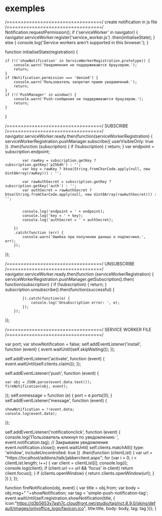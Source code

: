 # exemples
/*==================================*/
create notification in js file
/*==================================*/
Notification.requestPermission();
if ('serviceWorker' in navigator) {
    navigator.serviceWorker.register('service_worker.js')
    .then(initialiseState);
} else {
    console.log('Service workers aren\'t supported in this browser.');
}

function initialiseState(registration) {

    if (!('showNotification' in ServiceWorkerRegistration.prototype)) {
        console.warn('Уведомления не поддерживаются браузером.');
        return;
    }
    if (Notification.permission === 'denied') {
        console.warn('Пользователь запретил прием уведомлений.');
        return;
    }
    if (!('PushManager' in window)) {
        console.warn('Push-сообщения не поддерживаются браузером.');
        return;
    }
}


/*==================================*/
SUBSCRIBE
/*==================================*/
navigator.serviceWorker.ready.then(function(serviceWorkerRegistration) {
    serviceWorkerRegistration.pushManager.subscribe({ userVisibleOnly: true })
        .then(function (subscription) {
            if (!subscription) {
                return;
            }
            var endpoint = subscription.endpoint;

            var rawKey = subscription.getKey ? subscription.getKey('p256dh') : '';
            var key = rawKey ? btoa(String.fromCharCode.apply(null, new Uint8Array(rawKey))) : '';

            var rawAuthSecret = subscription.getKey ? subscription.getKey('auth') : '';
            var authSecret = rawAuthSecret ? btoa(String.fromCharCode.apply(null, new Uint8Array(rawAuthSecret))) : '';


            console.log('endpoint = ' + endpoint);
            console.log('key = ' + key);
            console.log('authSecret = ' + authSecret);

        })
        .catch(function (err) {
            console.warn('Ошибка при получении данных о подписчике.', err);
        });
});


/*==================================*/
UNSUBSCRIBE
/*==================================*/
navigator.serviceWorker.ready.then(function (serviceWorkerRegistration) {
    serviceWorkerRegistration.pushManager.getSubscription().then(
        function(subscription) {
            if (!subscription) {
                return;
            }
            subscription.unsubscribe().then(function(successful) {

            }).catch(function(e) {
                console.log('Unsubscription error: ', e);
            });
        });
});


/*==================================*/
SERVICE WORKER FILE
/*==================================*/


var port;
var showNotification = false;
self.addEventListener('install', function (event) {
    event.waitUntil(self.skipWaiting()); 
});

self.addEventListener('activate', function (event) {
    event.waitUntil(self.clients.claim());
});

self.addEventListener('push', function (event) {

    var obj = JSON.parse(event.data.text());
    fireNotification(obj, event);
	
});
self.onmessage = function (e) {
    port = e.ports[0];
}
self.addEventListener('message', function (event) {
   
    showNotification = !!event.data;
    console.log(event.data);
});


self.addEventListener('notificationclick', function (event) {
    console.log('Пользователь кликнул по уведомлению: ', event.notification.tag);
    // Закрываем уведомление
    event.notification.close();
    event.waitUntil(
      self.clients.matchAll({
          type: 'window',
          includeUncontrolled: true
      })
      .then(function (clientList) {
          var url = "https://localhost/addons/talk/jabberclient.aspx";
           for (var i = 0; i < clientList.length; i++) {
               var client = clientList[i];
               console.log(i);
               console.log(client);
               if (client.url == url && 'focus' in client) 
                   return client.focus();
             }
           if (clients.openWindow) {
               return clients.openWindow(url);
           }
      })
    );
});

function fireNotification(obj, event) {
    var title = obj.from;
    var body = obj.msg+"   "+showNotification;
    var tag = 'simple-push-notification-tag';
    event.waitUntil(self.registration.showNotification(title, {
        icon:"https://d3b5653v7ash7c.cloudfront.net/studio/tag/nct.8.9.0/skins/default/images/onlyoffice_logo/favicon.ico",
		title:title,
		body: body,
        tag: tag
	}));
}
